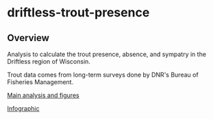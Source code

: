 # driftless-trout-presence

## Overview

Analysis to calculate the trout presence, absence, and sympatry in the Driftless region of Wisconsin.

Trout data comes from long-term surveys done by DNR's Bureau of Fisheries Management. 

[Main analysis and figures](R/bnt-dirftless-streams.md)

[Infographic](plots/driftless_trout_presence.png)
